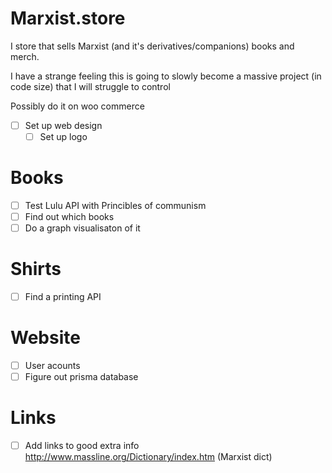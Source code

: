 # Marxist.store

I store that sells Marxist (and it's derivatives/companions) books and merch.

I have a strange feeling this is going to slowly become a massive project (in code size) that I will struggle to control

Possibly do it on woo commerce
- [ ] Set up web design
    - [ ] Set up logo

# Books 
- [ ] Test Lulu API with Princibles of communism
- [ ] Find out which books
- [ ] Do a graph visualisaton of it

# Shirts 
- [ ] Find a printing API


# Website 
- [ ] User acounts 
- [ ] Figure out prisma database

# Links 
- [ ] Add links to good extra info
    http://www.massline.org/Dictionary/index.htm (Marxist dict)
